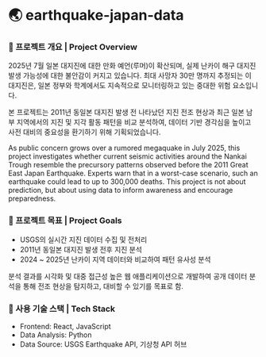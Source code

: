 # 🌏 earthquake-japan-data
### 📌 프로젝트 개요 | Project Overview
2025년 7월 일본 대지진에 대한 만화 예언(루머)이 확산되며, 실제 난카이 해구 대지진 발생 가능성에 대한 불안감이 커지고 있습니다.
최대 사망자 30만 명까지 추정되는 이 대지진은, 일본 정부와 학계에서도 지속적으로 모니터링하고 있는 중대한 위험 요소입니다.

본 프로젝트는 2011년 동일본 대지진 발생 전 나타났던 지진 전조 현상과
최근 일본 남부 지역에서의 지진 및 지각 활동 패턴을 비교 분석하여, 데이터 기반 경각심을 높이고 사전 대비의 중요성을 환기하기 위해 기획되었습니다.


As public concern grows over a rumored megaquake in July 2025, 
this project investigates whether current seismic activities around the Nankai Trough resemble the precursory patterns observed before the 2011 Great East Japan Earthquake.
Experts warn that in a worst-case scenario, such an earthquake could lead to up to 300,000 deaths.
This project is not about prediction, but about using data to inform awareness and encourage preparedness.


### 🎯 프로젝트 목표 | Project Goals
- USGS의 실시간 지진 데이터 수집 및 전처리
- 2011년 동일본 대지진 발생 전후 지진 분석
- 2024 ~ 2025년 난카이 지역 데이터와 비교하여 패턴 유사성 분석

분석 결과를 시각화 및 대중 접근성 높은 웹 애플리케이션으로 개발하여 공개
데이터 분석을 통해 전조 현상을 탐지하고, 대비할 수 있기를 목표로 함.



### 🔧 사용 기술 스택 | Tech Stack
- Frontend: React, JavaScript
- Data Analysis: Python
- Data Source: USGS Earthquake API, 기상청 API 허브
